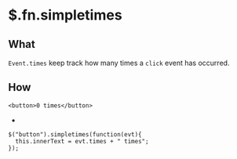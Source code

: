 $.fn.simpletimes
================

What
----

`Event.times` keep track how many times a `click` event has occurred.

How
---

    ​<button>0 times</button>​​​​​​​​​​​​

-

    $("button").simpletimes(function(evt){
      this.innerText = evt.times + " times";
    });
